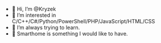 - 👋 Hi, I’m @Kryzek
- 👀 I’m interested in C/C++/C#/Python/PowerShell/PHP/JavaScript/HTML/CSS
- 🌱 I’m always trying to learn.
- 👀 Smarthome is something I would like to have.

<!---
Kryzek/Kryzek is a ✨ special ✨ repository because its `README.md` (this file) appears on your GitHub profile.
You can click the Preview link to take a look at your changes.
--->
